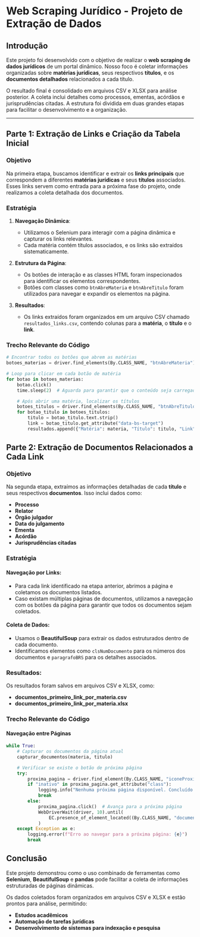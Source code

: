 # Web Scraping Jurídico - Projeto de Extração de Dados

## Introdução

Este projeto foi desenvolvido com o objetivo de realizar o **web scraping de dados jurídicos** de um portal dinâmico. Nosso foco é coletar informações organizadas sobre **matérias jurídicas**, seus respectivos **títulos**, e os **documentos detalhados** relacionados a cada título. 

O resultado final é consolidado em arquivos CSV e XLSX para análise posterior. A coleta inclui detalhes como processos, ementas, acórdãos e jurisprudências citadas. A estrutura foi dividida em duas grandes etapas para facilitar o desenvolvimento e a organização.

---

## Parte 1: Extração de Links e Criação da Tabela Inicial

### Objetivo

Na primeira etapa, buscamos identificar e extrair os **links principais** que correspondem a diferentes **matérias jurídicas** e seus **títulos** associados. Esses links servem como entrada para a próxima fase do projeto, onde realizamos a coleta detalhada dos documentos.

### Estratégia

1. **Navegação Dinâmica**:
   - Utilizamos o Selenium para interagir com a página dinâmica e capturar os links relevantes.
   - Cada matéria contém títulos associados, e os links são extraídos sistematicamente.

2. **Estrutura da Página**:
   - Os botões de interação e as classes HTML foram inspecionados para identificar os elementos correspondentes.
   - Botões com classes como `btnAbreMateria` e `btnAbreTitulo` foram utilizados para navegar e expandir os elementos na página.

3. **Resultados**:
   - Os links extraídos foram organizados em um arquivo CSV chamado `resultados_links.csv`, contendo colunas para a **matéria**, o **título** e o **link**.

### Trecho Relevante do Código

```python
# Encontrar todos os botões que abrem as matérias
botoes_materias = driver.find_elements(By.CLASS_NAME, "btnAbreMateria")

# Loop para clicar em cada botão de matéria
for botao in botoes_materias:
    botao.click()
    time.sleep(2)  # Aguarda para garantir que o conteúdo seja carregado

    # Após abrir uma matéria, localizar os títulos
    botoes_titulos = driver.find_elements(By.CLASS_NAME, "btnAbreTitulo")
    for botao_titulo in botoes_titulos:
        titulo = botao_titulo.text.strip()
        link = botao_titulo.get_attribute("data-bs-target")
        resultados.append({"Matéria": materia, "Título": titulo, "Link": link})
```

## Parte 2: Extração de Documentos Relacionados a Cada Link

### Objetivo

Na segunda etapa, extraímos as informações detalhadas de cada **título** e seus respectivos **documentos**. Isso inclui dados como:

- **Processo**
- **Relator**
- **Órgão julgador**
- **Data do julgamento**
- **Ementa**
- **Acórdão**
- **Jurisprudências citadas**

### Estratégia

#### Navegação por Links:

- Para cada link identificado na etapa anterior, abrimos a página e coletamos os documentos listados.
- Caso existam múltiplas páginas de documentos, utilizamos a navegação com os botões da página para garantir que todos os documentos sejam coletados.

#### Coleta de Dados:

- Usamos o **BeautifulSoup** para extrair os dados estruturados dentro de cada documento.
- Identificamos elementos como `clsNumDocumento` para os números dos documentos e `paragrafoBRS` para os detalhes associados.

### Resultados:

Os resultados foram salvos em arquivos CSV e XLSX, como:

- **documentos_primeiro_link_por_materia.csv**
- **documentos_primeiro_link_por_materia.xlsx**

### Trecho Relevante do Código

#### Navegação entre Páginas

```python
while True:
    # Capturar os documentos da página atual
    capturar_documentos(materia, titulo)

    # Verificar se existe o botão de próxima página
    try:
        proxima_pagina = driver.find_element(By.CLASS_NAME, "iconeProximaPagina")
        if "inativo" in proxima_pagina.get_attribute("class"):
            logging.info("Nenhuma próxima página disponível. Concluído.")
            break
        else:
            proxima_pagina.click()  # Avança para a próxima página
            WebDriverWait(driver, 10).until(
                EC.presence_of_element_located((By.CLASS_NAME, "documento"))
            )
    except Exception as e:
        logging.error(f"Erro ao navegar para a próxima página: {e}")
        break
``` 
## Conclusão

Este projeto demonstrou como o uso combinado de ferramentas como **Selenium**, **BeautifulSoup** e **pandas** pode facilitar a coleta de informações estruturadas de páginas dinâmicas.

Os dados coletados foram organizados em arquivos CSV e XLSX e estão prontos para análise, permitindo:

- **Estudos acadêmicos**
- **Automação de tarefas jurídicas**
- **Desenvolvimento de sistemas para indexação e pesquisa**